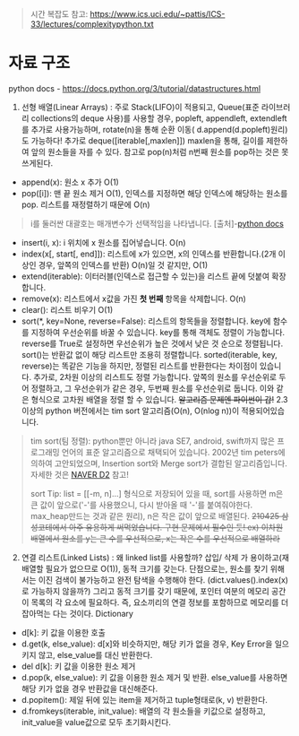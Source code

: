 > 시간 복잡도 참고: https://www.ics.uci.edu/~pattis/ICS-33/lectures/complexitypython.txt

# 자료 구조
python docs - https://docs.python.org/3/tutorial/datastructures.html

1. 선형 배열(Linear Arrays)
: 주로 Stack(LIFO)이 적용되고, Queue(표준 라이브러리 collections의 deque 사용)를 사용할 경우, popleft, appendleft, extendleft를 추가로 사용가능하며, rotate(n)을 통해 순환 이동( d.append(d.popleft)원리)도 가능하다! 추가로 deque([iterable[,maxlen]]) maxlen을 통해, 길이를 제한하여 앞의 원소들을 자를 수 있다. 참고로 pop(n)처럼 n번째 원소를 pop하는 것은 못 쓰게된다.
- append(x): 원소 x 추가 O(1)
- pop([i]): 맨 끝 원소 제거 O(1), 인덱스를 지정하면 해당 인덱스에 해당하는 원소를 pop. 리스트를 재정렬하기 때문에 O(n)
> i를 둘러싼 대괄호는 매개변수가 선택적임을 나타냅니다. [출처]-[python docs](https://docs.python.org/ko/3/tutorial/datastructures.html)
- insert(i, x): i 위치에 x 원소를 집어넣습니다.  O(n)
- index(x[, start[, end]]): 리스트에 x가 있으면, x의 인덱스를 반환합니다.(2개 이상인 경우, 앞쪽의 인덱스를 반환) O(n)일 것 같지만, O(1)
- extend(iterable): 이터러블(인덱스로 접근할 수 있는)을 리스트 끝에 덧붙여 확장합니다.
- remove(x): 리스트에서 x값을 가진 <b>첫 번째</b> 항목을 삭제합니다. O(n)
- clear(): 리스트 비우기 O(1)
- sort(*, key=None, reverse=False): 리스트의 항목들을 정렬합니다. key에 함수를 지정하여 우선순위를 바꿀 수 있습니다. key를 통해 객체도 정렬이 가능합니다. reverse를 True로 설정하면 우선순위가 높은 것에서 낮은 것 순으로 정렬됩니다. sort()는 반환값 없이 해당 리스트만 조용히 정렬합니다. sorted(iterable, key, reverse)는 똑같은 기능을 하지만, 정렬된 리스트를 반환한다는 차이점이 있습니다. 추가로, 2차원 이상의 리스트도 정렬 가능합니다. 앞쪽의 원소를 우선순위로 두어 정렬하고, 그 우선순위가 같은 경우, 두번째 원소를 우선순위로 둡니다. 이와 같은 형식으로 고차원 배열을 정렬 할 수 있습니다.  ~~알고리즘 문제엔 파이썬이 갑!~~ 2.3이상의 python 버전에서는 tim sort 알고리즘(O(n), O(nlog n))이 적용되어있습니다.
> tim sort(팀 정렬): python뿐만 아니라 java SE7, android, swift까지 많은 프로그래밍 언어의 표준 알고리즘으로 채택되어 있습니다. 2002년 tim peters에 의하여 고안되었으며, Insertion sort와 Merge sort가 결합된 알고리즘입니다. 자세한 것은 [NAVER D2](https://d2.naver.com/helloworld/0315536) 참고!  
> 
> sort Tip: list = [[-m, n]...] 형식으로 저장되어 있을 때, sort를 사용하면 m은 큰 값이 앞으로('-'를 사용했으니, 다시 받아올 때 '-'를 붙여줘야한다. max_heap만드는 것과 같은 원리), n은 작은 값이 앞으로 배열된다. ~~210425 삼성코테에서 아주 유용하게 써먹었습니다. 구현 문제에서 필수인 듯! ex) 이차원 배열에서 원소를 y는 큰 수를 우선적으로, x는 작은 수를 우선적으로 배열하라~~

2. 연결 리스트(Linked Lists)
: 왜 linked list를 사용할까? 삽입/ 삭제 가 용이하고(재배열할 필요가 없으므로 O(1)), 동적 크기를 갖는다. 단점으로는, 원소를 찾기 위해서는 이진 검색이 불가능하고 완전 탐색을 수행해야 한다. (dict.values().index(x)로 가능하지 않을까?) 그리고 동적 크기를 갖기 때문에, 포인터 여분의 메모리 공간이 목록의 각 요소에 필요하다. 즉, 요소끼리의 연결 정보를 포함하므로 메모리를 더 잡아먹는 다는 것이다.
Dictionary
- d[k]: 키 값을 이용한 호출
- d.get(k, else_value): d[x]와 비슷하지만, 해당 키가 없을 경우, Key Error을 일으키지 않고, else_value를 대신 반환한다.
- del d[k]: 키 값을 이용한 원소 제거
- d.pop(k, else_value): 키 값을 이용한 원소 제거 및 반환. else_value를 사용하면 해당 키가 없을 경우 반환값을 대신해준다.
- d.popitem(): 제일 뒤에 있는 item을 제거하고 tuple형태로(k, v) 반환한다.
- d.fromkeys(iterable, init_value): 배열의 각 원소들을 키값으로 설정하고, init_value을 value값으로 모두 초기화시킨다.
